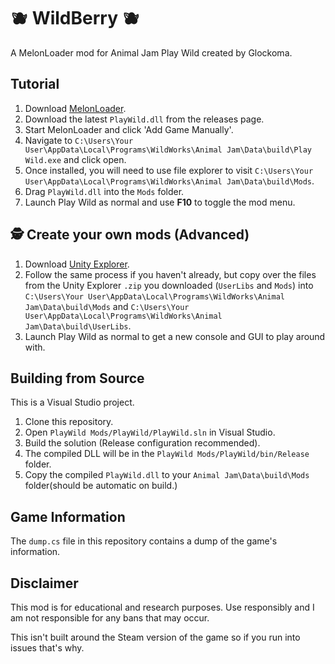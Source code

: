 # 🫐 WildBerry 🫐

A MelonLoader mod for Animal Jam Play Wild created by Glockoma.

## Tutorial

1.  Download [MelonLoader](https://melonwiki.xyz/#/README).
2.  Download the latest `PlayWild.dll` from the releases page.
3.  Start MelonLoader and click 'Add Game Manually'.
4.  Navigate to `C:\Users\Your User\AppData\Local\Programs\WildWorks\Animal Jam\Data\build\Play Wild.exe` and click open.
5.  Once installed, you will need to use file explorer to visit `C:\Users\Your User\AppData\Local\Programs\WildWorks\Animal Jam\Data\build\Mods`.
6.  Drag `PlayWild.dll` into the `Mods` folder.
7.  Launch Play Wild as normal and use **F10** to toggle the mod menu.

## 🕵️ Create your own mods (Advanced)

1.  Download [Unity Explorer](https://github.com/sinai-dev/UnityExplorer).
2.  Follow the same process if you haven't already, but copy over the files from the Unity Explorer `.zip` you downloaded (`UserLibs` and `Mods`) into `C:\Users\Your User\AppData\Local\Programs\WildWorks\Animal Jam\Data\build\Mods` and `C:\Users\Your User\AppData\Local\Programs\WildWorks\Animal Jam\Data\build\UserLibs`.
3.  Launch Play Wild as normal to get a new console and GUI to play around with.

## Building from Source

This is a Visual Studio project.

1.  Clone this repository.
2.  Open `PlayWild Mods/PlayWild/PlayWild.sln` in Visual Studio.
3.  Build the solution (Release configuration recommended).
4.  The compiled DLL will be in the `PlayWild Mods/PlayWild/bin/Release` folder.
5.  Copy the compiled `PlayWild.dll` to your `Animal Jam\Data\build\Mods` folder(should be automatic on build.)

## Game Information

The `dump.cs` file in this repository contains a dump of the game's information.

## Disclaimer

This mod is for educational and research purposes. Use responsibly and I am not responsible for any bans that may occur.

This isn't built around the Steam version of the game so if you run into issues that's why.


